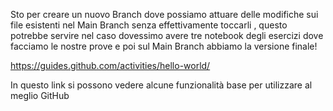 Sto per creare un nuovo Branch dove possiamo attuare delle modifiche sui file esistenti nel Main Branch senza effettivamente toccarli , questo potrebbe servire nel caso dovessimo avere tre notebook degli esercizi dove facciamo le nostre prove e poi sul Main Branch abbiamo la versione finale!

https://guides.github.com/activities/hello-world/ 

In questo link si possono vedere alcune funzionalità base per utilizzare al meglio GitHub
